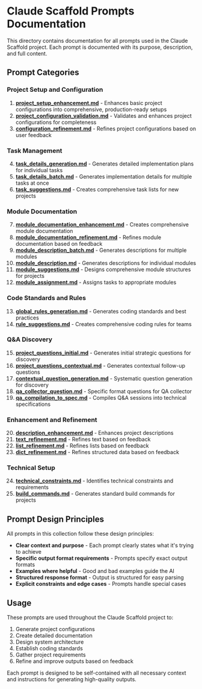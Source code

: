 # Claude Scaffold Prompts Documentation

This directory contains documentation for all prompts used in the Claude Scaffold project. Each prompt is documented with its purpose, description, and full content.

## Prompt Categories

### Project Setup and Configuration

1. **[project_setup_enhancement.md](project_setup_enhancement.md)** - Enhances basic project configurations into comprehensive, production-ready setups
2. **[project_configuration_validation.md](project_configuration_validation.md)** - Validates and enhances project configurations for completeness
3. **[configuration_refinement.md](configuration_refinement.md)** - Refines project configurations based on user feedback

### Task Management

4. **[task_details_generation.md](task_details_generation.md)** - Generates detailed implementation plans for individual tasks
5. **[task_details_batch.md](task_details_batch.md)** - Generates implementation details for multiple tasks at once
6. **[task_suggestions.md](task_suggestions.md)** - Creates comprehensive task lists for new projects

### Module Documentation

7. **[module_documentation_enhancement.md](module_documentation_enhancement.md)** - Creates comprehensive module documentation
8. **[module_documentation_refinement.md](module_documentation_refinement.md)** - Refines module documentation based on feedback
9. **[module_description_batch.md](module_description_batch.md)** - Generates descriptions for multiple modules
10. **[module_description.md](module_description.md)** - Generates descriptions for individual modules
11. **[module_suggestions.md](module_suggestions.md)** - Designs comprehensive module structures for projects
12. **[module_assignment.md](module_assignment.md)** - Assigns tasks to appropriate modules

### Code Standards and Rules

13. **[global_rules_generation.md](global_rules_generation.md)** - Generates coding standards and best practices
14. **[rule_suggestions.md](rule_suggestions.md)** - Creates comprehensive coding rules for teams

### Q&A Discovery

15. **[project_questions_initial.md](project_questions_initial.md)** - Generates initial strategic questions for discovery
16. **[project_questions_contextual.md](project_questions_contextual.md)** - Generates contextual follow-up questions
17. **[contextual_question_generation.md](contextual_question_generation.md)** - Systematic question generation for discovery
18. **[qa_collector_question.md](qa_collector_question.md)** - Specific format questions for QA collector
19. **[qa_compilation_to_spec.md](qa_compilation_to_spec.md)** - Compiles Q&A sessions into technical specifications

### Enhancement and Refinement

20. **[description_enhancement.md](description_enhancement.md)** - Enhances project descriptions
21. **[text_refinement.md](text_refinement.md)** - Refines text based on feedback
22. **[list_refinement.md](list_refinement.md)** - Refines lists based on feedback
23. **[dict_refinement.md](dict_refinement.md)** - Refines structured data based on feedback

### Technical Setup

24. **[technical_constraints.md](technical_constraints.md)** - Identifies technical constraints and requirements
25. **[build_commands.md](build_commands.md)** - Generates standard build commands for projects

## Prompt Design Principles

All prompts in this collection follow these design principles:

- **Clear context and purpose** - Each prompt clearly states what it's trying to achieve
- **Specific output format requirements** - Prompts specify exact output formats
- **Examples where helpful** - Good and bad examples guide the AI
- **Structured response format** - Output is structured for easy parsing
- **Explicit constraints and edge cases** - Prompts handle special cases

## Usage

These prompts are used throughout the Claude Scaffold project to:

1. Generate project configurations
2. Create detailed documentation
3. Design system architecture
4. Establish coding standards
5. Gather project requirements
6. Refine and improve outputs based on feedback

Each prompt is designed to be self-contained with all necessary context and instructions for generating high-quality outputs.